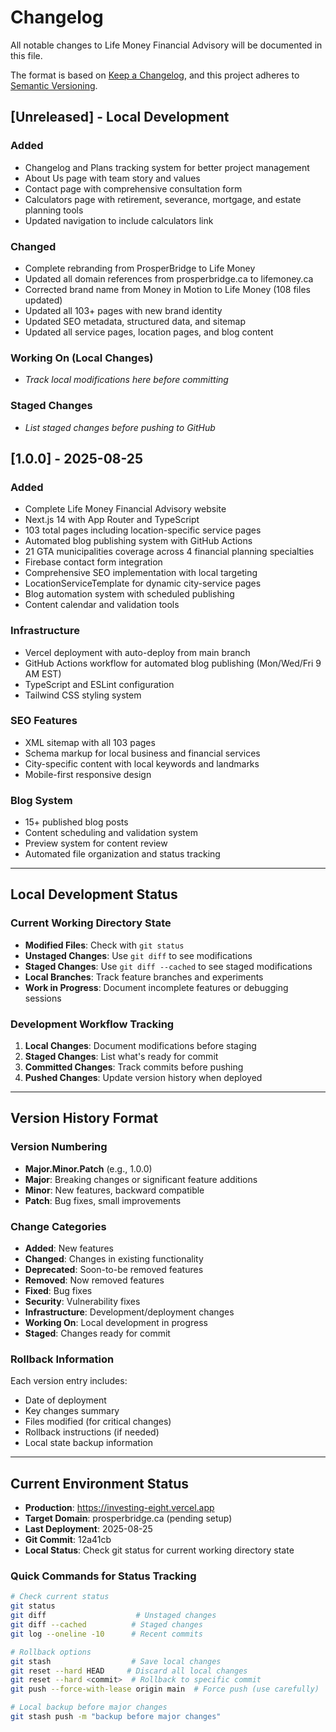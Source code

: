 # Changelog

All notable changes to Life Money Financial Advisory will be documented in this file.

The format is based on [Keep a Changelog](https://keepachangelog.com/en/1.0.0/),
and this project adheres to [Semantic Versioning](https://semver.org/spec/v2.0.0.html).

## [Unreleased] - Local Development
### Added
- Changelog and Plans tracking system for better project management
- About Us page with team story and values
- Contact page with comprehensive consultation form
- Calculators page with retirement, severance, mortgage, and estate planning tools
- Updated navigation to include calculators link

### Changed
- Complete rebranding from ProsperBridge to Life Money
- Updated all domain references from prosperbridge.ca to lifemoney.ca
- Corrected brand name from Money in Motion to Life Money (108 files updated)
- Updated all 103+ pages with new brand identity
- Updated SEO metadata, structured data, and sitemap
- Updated all service pages, location pages, and blog content

### Working On (Local Changes)
- *Track local modifications here before committing*

### Staged Changes
- *List staged changes before pushing to GitHub*

## [1.0.0] - 2025-08-25
### Added
- Complete Life Money Financial Advisory website
- Next.js 14 with App Router and TypeScript
- 103 total pages including location-specific service pages
- Automated blog publishing system with GitHub Actions
- 21 GTA municipalities coverage across 4 financial planning specialties
- Firebase contact form integration
- Comprehensive SEO implementation with local targeting
- LocationServiceTemplate for dynamic city-service pages
- Blog automation system with scheduled publishing
- Content calendar and validation tools

### Infrastructure
- Vercel deployment with auto-deploy from main branch
- GitHub Actions workflow for automated blog publishing (Mon/Wed/Fri 9 AM EST)
- TypeScript and ESLint configuration
- Tailwind CSS styling system

### SEO Features
- XML sitemap with all 103 pages
- Schema markup for local business and financial services
- City-specific content with local keywords and landmarks
- Mobile-first responsive design

### Blog System
- 15+ published blog posts
- Content scheduling and validation system
- Preview system for content review
- Automated file organization and status tracking

---

## Local Development Status

### Current Working Directory State
- **Modified Files**: Check with `git status`
- **Unstaged Changes**: Use `git diff` to see modifications
- **Staged Changes**: Use `git diff --cached` to see staged modifications
- **Local Branches**: Track feature branches and experiments
- **Work in Progress**: Document incomplete features or debugging sessions

### Development Workflow Tracking
1. **Local Changes**: Document modifications before staging
2. **Staged Changes**: List what's ready for commit
3. **Committed Changes**: Track commits before pushing
4. **Pushed Changes**: Update version history when deployed

---

## Version History Format

### Version Numbering
- **Major.Minor.Patch** (e.g., 1.0.0)
- **Major**: Breaking changes or significant feature additions
- **Minor**: New features, backward compatible
- **Patch**: Bug fixes, small improvements

### Change Categories
- **Added**: New features
- **Changed**: Changes in existing functionality
- **Deprecated**: Soon-to-be removed features
- **Removed**: Now removed features
- **Fixed**: Bug fixes
- **Security**: Vulnerability fixes
- **Infrastructure**: Development/deployment changes
- **Working On**: Local development in progress
- **Staged**: Changes ready for commit

### Rollback Information
Each version entry includes:
- Date of deployment
- Key changes summary
- Files modified (for critical changes)
- Rollback instructions (if needed)
- Local state backup information

---

## Current Environment Status
- **Production**: https://investing-eight.vercel.app
- **Target Domain**: prosperbridge.ca (pending setup)
- **Last Deployment**: 2025-08-25
- **Git Commit**: 12a41cb
- **Local Status**: Check git status for current working directory state

### Quick Commands for Status Tracking
```bash
# Check current status
git status
git diff                    # Unstaged changes
git diff --cached          # Staged changes
git log --oneline -10      # Recent commits

# Rollback options
git stash                  # Save local changes
git reset --hard HEAD     # Discard all local changes
git reset --hard <commit>  # Rollback to specific commit
git push --force-with-lease origin main  # Force push (use carefully)

# Local backup before major changes
git stash push -m "backup before major changes"
```